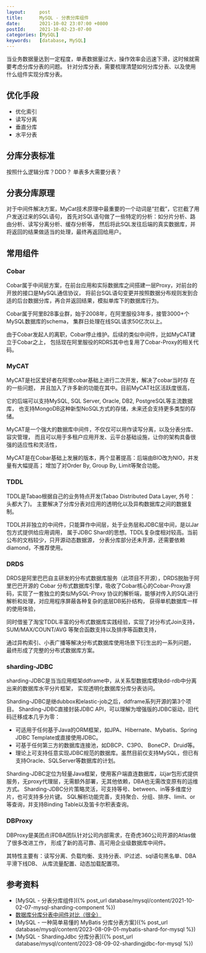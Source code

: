 ```yaml
---
layout:     post
title:      MySQL - 分表分库组件
date:       2021-10-02 23:07:00 +0800
postId:     2021-10-02-23-07-00
categories: [MySQL]
keywords:   [database, MySQL]
---
```


当业务数据量达到一定程度，单表数据量过大，操作效率会迅速下滑，这时候就需要考虑分库分表的问题。
针对分库分表，需要梳理清楚如何分库分表、以及使用什么组件实现分库分表。

## 优化手段
* 优化索引
* 读写分离
* 垂直分库
* 水平分表

## 分库分表标准
按照什么逻辑分库？DDD？
单表多大需要分表？

## 分表分库原理
对于中间件解决方案，MyCat技术原理中最重要的一个动词是“拦截”，它拦截了用户发送过来的SQL语句，
首先对SQL语句做了一些特定的分析：如分片分析、路由分析、读写分离分析、缓存分析等，
然后将此SQL发往后端的真实数据库，并将返回的结果做适当的处理，最终再返回给用户。

## 常用组件

### Cobar
Cobar属于中间层方案，在前台应用和实际数据库之间搭建一层Proxy，对前台的开放的接口是MySQL通信协议，
将前台SQL语句变更并按照数据分布规则发到合适的后台数据分库，再合并返回结果，模拟单库下的数据库行为。

Cobar属于阿里B2B事业群，始于2008年，在阿里服役3年多，接管3000+个MySQL数据库的schema，
集群日处理在线SQL请求50亿次以上。

由于Cobar发起人的离职，Cobar停止维护。后续的类似中间件，比如MyCAT建立于Cobar之上，
包括现在阿里服役的RDRS其中也复用了Cobar-Proxy的相关代码。

### MyCAT
MyCAT是社区爱好者在阿里cobar基础上进行二次开发，解决了cobar当时存 在的一些问题，
并且加入了许多新的功能在其中。目前MyCAT社区活跃度很高，

它的后端可以支持MySQL, SQL Server, Oracle, DB2, PostgreSQL等主流数据库，
也支持MongoDB这种新型NoSQL方式的存储，未来还会支持更多类型的存储。

MyCAT是一个强大的数据库中间件，不仅仅可以用作读写分离，以及分表分库、容灾管理，
而且可以用于多租户应用开发、云平台基础设施，让你的架构具备很强的适应性和灵活性，

MyCAT是在Cobar基础上发展的版本，两个显著提高：后端由BIO改为NIO，并发量有大幅提高；
增加了对Order By, Group By, Limit等聚合功能。

### TDDL
TDDL是Tabao根据自己的业务特点开发(Tabao Distributed Data Layer, 外号：头都大了)。
主要解决了分库分表对应用的透明化以及异构数据库之间的数据复制。

TDDL并非独立的中间件，只能算作中间层，处于业务层和JDBC层中间，是以Jar包方式提供给应用调用，
属于JDBC Shard的思想。TDDL复杂度相对较高。当前公布的文档较少，只开源动态数据源，
分表分库部分还未开源，还需要依赖diamond，不推荐使用。

### DRDS
DRDS是阿里巴巴自主研发的分布式数据库服务（此项目不开源），DRDS脱胎于阿里巴巴开源的 Cobar 
分布式数据库引擎，吸收了Cobar核心的Cobar-Proxy源码，实现了一套独立的类似MySQL-Proxy 
协议的解析端，能够对传入的SQL进行解析和处理，对应用程序屏蔽各种复杂的底层DB拓扑结构，
获得单机数据库一样的使用体验，

同时借鉴了淘宝TDDL丰富的分布式数据库实践经验，实现了对分布式Join支持，SUM/MAX/COUNT/AVG 
等聚合函数支持以及排序等函数支持，

通过异构索引、小表广播等解决分布式数据库使用场景下衍生出的一系列问题，
最终形成了完整的分布式数据库方案。

### sharding-JDBC
sharding-JDBC是当当应用框架ddframe中，从关系型数据库模块dd-rdb中分离出来的数据库水平分片框架，
实现透明化数据库分库分表访问。

Sharding-JDBC是继dubbox和elastic-job之后，ddframe系列开源的第3个项目。
Sharding-JDBC直接封装JDBC API，可以理解为增强版的JDBC驱动，旧代码迁移成本几乎为零：
* 可适用于任何基于Java的ORM框架，如JPA、Hibernate、Mybatis、Spring JDBC Template或直接使用JDBC。
* 可基于任何第三方的数据库连接池，如DBCP、C3P0、 BoneCP、Druid等。
* 理论上可支持任意实现JDBC规范的数据库。虽然目前仅支持MySQL，但已有支持Oracle、SQLServer等数据库的计划。

Sharding-JDBC定位为轻量Java框架，使用客户端直连数据库，以jar包形式提供服务，无proxy代理层，无需额外部署，无其他依赖，DBA也无需改变原有的运维方式。
Sharding-JDBC分片策略灵活，可支持等号、between、in等多维度分片，也可支持多分片键。
SQL解析功能完善，支持聚合、分组、排序、limit、or等查询，并支持Binding Table以及笛卡尔积表查询。

### DBProxy
DBProxy是美团点评DBA团队针对公司内部需求，在奇虎360公司开源的Atlas做了很多改进工作，
形成了新的高可靠、高可用企业级数据库中间件。

其特性主要有：读写分离、负载均衡、支持分表、IP过滤、sql语句黑名单、DBA平滑下线DB、
从库流量配置、动态加载配置项。

## 参考资料
* [MySQL - 分表分库组件]({% post_url database/mysql/content/2021-10-02-07-mysql-sharding-component %})
* [数据库分库分表中间件对比（很全）](https://blog.csdn.net/xuheng8600/article/details/80336094)
* [MySQL - 一种简单易懂的 MyBatis 分库分表方案]({% post_url database/mysql/content/2023-08-09-01-mybatis-shard-for-mysql %})
* [MySQL - ShardingJdbc 分库分表]({% post_url database/mysql/content/2023-08-09-02-shardingjdbc-for-mysql %})
